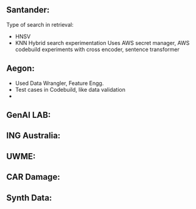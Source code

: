 

## Santander:

Type of search in retrieval:
- HNSV
- KNN
Hybrid search experimentation
Uses AWS secret manager, AWS codebuild
experiments with cross encoder, sentence transformer
## Aegon:

- Used Data Wrangler, Feature Engg.
- Test cases in Codebuild, like data validation
- 
## GenAI LAB:


## ING Australia:



## UWME:



## CAR Damage:


## Synth Data:
